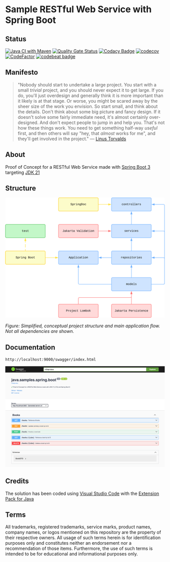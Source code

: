 # Sample RESTful Web Service with Spring Boot

## Status

[![Java CI with Maven](https://github.com/nanotaboada/java.samples.spring.boot/actions/workflows/maven.yml/badge.svg)](https://github.com/nanotaboada/java.samples.spring.boot/actions/workflows/maven.yml)
[![Quality Gate Status](https://sonarcloud.io/api/project_badges/measure?project=nanotaboada_java.samples.spring.boot&metric=alert_status)](https://sonarcloud.io/summary/new_code?id=nanotaboada_java.samples.spring.boot)
[![Codacy Badge](https://app.codacy.com/project/badge/Grade/ea6918db332642089ef420822267931b)](https://app.codacy.com/gh/nanotaboada/java.samples.spring.boot/dashboard?utm_source=gh&utm_medium=referral&utm_content=&utm_campaign=Badge_grade)
[![codecov](https://codecov.io/gh/nanotaboada/java.samples.spring.boot/branch/master/graph/badge.svg?token=D3FMNG0WOI)](https://codecov.io/gh/nanotaboada/java.samples.spring.boot)
[![CodeFactor](https://www.codefactor.io/repository/github/nanotaboada/java.samples.spring.boot/badge)](https://www.codefactor.io/repository/github/nanotaboada/java.samples.spring.boot)
[![codebeat badge](https://codebeat.co/badges/fedf65ac-45fa-4a3e-9151-13d459d71de0)](https://codebeat.co/projects/github-com-nanotaboada-java-samples-spring-boot-master)

## Manifesto

> "Nobody should start to undertake a large project. You start with a small _trivial_ project, and you should never expect it to get large. If you do, you'll just overdesign and generally think it is more important than it likely is at that stage. Or worse, you might be scared away by the sheer size of the work you envision. So start small, and think about the details. Don't think about some big picture and fancy design. If it doesn't solve some fairly immediate need, it's almost certainly over-designed. And don't expect people to jump in and help you. That's not how these things work. You need to get something half-way _useful_ first, and then others will say "hey, that _almost_ works for me", and they'll get involved in the project." — [Linus Torvalds](https://web.archive.org/web/20050404020308/http://www.linuxtimes.net/modules.php?name=News&file=article&sid=145)

## About

Proof of Concept for a RESTful Web Service made with [Spring Boot 3](https://spring.io/blog/2024/02/22/spring-boot-3-2-3-available-now) targeting [JDK 21](https://openjdk.org/projects/jdk/21/)

## Structure

![Simplified, conceptual project structure and main application flow](assets/images/structure.svg)

_Figure: Simplified, conceptual project structure and main application flow. Not all dependencies are shown._

## Documentation

```console
http://localhost:9000/swagger/index.html
```

![API Documentation](assets/images/swagger.png)

## Credits

The solution has been coded using [Visual Studio Code](https://code.visualstudio.com/) with the [Extension Pack for Java](https://marketplace.visualstudio.com/items?itemName=vscjava.vscode-java-pack)

## Terms

All trademarks, registered trademarks, service marks, product names, company names, or logos mentioned on this repository are the property of their respective owners. All usage of such terms herein is for identification purposes only and constitutes neither an endorsement nor a recommendation of those items. Furthermore, the use of such terms is intended to be for educational and informational purposes only.
